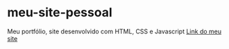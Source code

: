 # meu-site-pessoal

Meu portfólio, site desenvolvido com HTML, CSS e Javascript
<a href=" https://arttutu.github.io/meu-site-pessoal/"> Link do meu site </a>
